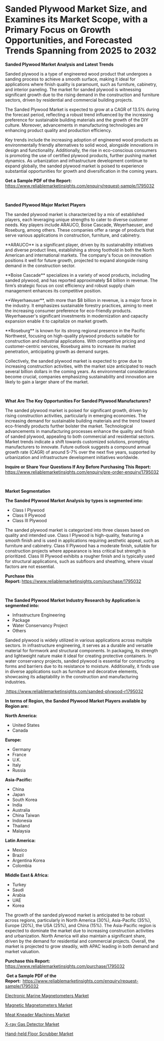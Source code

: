 <p><h1>Sanded Plywood Market Size, and Examines its Market Scope, with a Primary Focus on Growth Opportunities, and Forecasted Trends Spanning from 2025 to 2032</h1></p><p><strong>Sanded Plywood Market Analysis and Latest Trends</strong></p>
<p><p>Sanded plywood is a type of engineered wood product that undergoes a sanding process to achieve a smooth surface, making it ideal for applications where finish quality is paramount, such as furniture, cabinetry, and interior paneling. The market for sanded plywood is witnessing significant growth due to the rising demand in the construction and furniture sectors, driven by residential and commercial building projects.</p><p>The Sanded Plywood Market is expected to grow at a CAGR of 13.5% during the forecast period, reflecting a robust trend influenced by the increasing preference for sustainable building materials and the growth of the DIY culture. Moreover, advancements in manufacturing technologies are enhancing product quality and production efficiency.</p><p>Key trends include the increasing adoption of engineered wood products as environmentally friendly alternatives to solid wood, alongside innovations in design and functionality. Additionally, the rise in eco-conscious consumers is promoting the use of certified plywood products, further pushing market dynamics. As urbanization and infrastructure development continue to expand globally, the sanded plywood market is poised to experience substantial opportunities for growth and diversification in the coming years.</p></p>
<p><strong>Get a Sample PDF of the Report:&nbsp;</strong> <a href="https://www.reliablemarketinsights.com/enquiry/request-sample/1795032?utm_campaign=3209&utm_medium=2&utm_source=Github&utm_content=ia&utm_term=01042025&utm_id=sanded-plywood">https://www.reliablemarketinsights.com/enquiry/request-sample/1795032</a></p>
<p>&nbsp;</p>
<p><strong>Sanded Plywood Major Market Players</strong></p>
<p><p>The sanded plywood market is characterized by a mix of established players, each leveraging unique strengths to cater to diverse customer needs. Key players include ARAUCO, Boise Cascade, Weyerhaeuser, and Roseburg, among others. These companies offer a range of products that serve various applications in construction, furniture, and cabinetry.</p><p>**ARAUCO** is a significant player, driven by its sustainability initiatives and diverse product lines, establishing a strong foothold in both the North American and international markets. The company's focus on innovation positions it well for future growth, projected to expand alongside rising demand in the construction sector.</p><p>**Boise Cascade** specializes in a variety of wood products, including sanded plywood, and has reported approximately $4 billion in revenue. The firm’s strategic focus on cost efficiency and robust supply chain management enhances its competitive position.</p><p>**Weyerhaeuser**, with more than $8 billion in revenue, is a major force in the industry. It emphasizes sustainable forestry practices, aiming to meet the increasing consumer preference for eco-friendly products. Weyerhaeuser's significant investments in modernization and capacity expansion enable it to capitalize on market growth.</p><p>**Roseburg** is known for its strong regional presence in the Pacific Northwest, focusing on high-quality plywood products suitable for construction and industrial applications. With competitive pricing and customer-centric services, Roseburg aims to increase its market penetration, anticipating growth as demand surges.</p><p>Collectively, the sanded plywood market is expected to grow due to increasing construction activities, with the market size anticipated to reach several billion dollars in the coming years. As environmental considerations become crucial, companies emphasizing sustainability and innovation are likely to gain a larger share of the market.</p></p>
<p>&nbsp;</p>
<p><strong>What Are The Key Opportunities For Sanded Plywood Manufacturers?</strong></p>
<p><p>The sanded plywood market is poised for significant growth, driven by rising construction activities, particularly in emerging economies. The increasing demand for sustainable building materials and the trend toward eco-friendly products further bolster the market. Technological advancements in manufacturing processes enhance the quality and finish of sanded plywood, appealing to both commercial and residential sectors. Market trends indicate a shift towards customized solutions, prompting manufacturers to innovate. Future outlook suggests a compound annual growth rate (CAGR) of around 5-7% over the next five years, supported by urbanization and infrastructure development initiatives worldwide.</p></p>
<p><strong>Inquire or Share Your Questions If Any Before Purchasing This Report:</strong> <a href="https://www.reliablemarketinsights.com/enquiry/pre-order-enquiry/1795032?utm_campaign=3209&utm_medium=2&utm_source=Github&utm_content=ia&utm_term=01042025&utm_id=sanded-plywood">https://www.reliablemarketinsights.com/enquiry/pre-order-enquiry/1795032</a></p>
<p>&nbsp;</p>
<p><strong>Market Segmentation</strong></p>
<p><strong>The Sanded Plywood Market Analysis by types is segmented into:</strong></p>
<p><ul><li>Class Ⅰ Plywood</li><li>Class Ⅱ Plywood</li><li>Class Ⅲ Plywood</li></ul></p>
<p><p>The sanded plywood market is categorized into three classes based on quality and intended use. Class I Plywood is high-quality, featuring a smooth finish and is used in applications requiring aesthetic appeal, such as furniture and cabinetry. Class II Plywood has a moderate finish, suitable for construction projects where appearance is less critical but strength is prioritized. Class III Plywood exhibits a rougher finish and is typically used for structural applications, such as subfloors and sheathing, where visual factors are not essential.</p></p>
<p><strong>Purchase this Report:&nbsp;</strong><a href="https://www.reliablemarketinsights.com/purchase/1795032?utm_campaign=3209&utm_medium=2&utm_source=Github&utm_content=ia&utm_term=01042025&utm_id=sanded-plywood">https://www.reliablemarketinsights.com/purchase/1795032</a></p>
<p>&nbsp;</p>
<p><strong>The Sanded Plywood Market Industry Research by Application is segmented into:</strong></p>
<p><ul><li>Infrastructure Engineering</li><li>Package</li><li>Water Conservancy Project</li><li>Others</li></ul></p>
<p><p>Sanded plywood is widely utilized in various applications across multiple sectors. In infrastructure engineering, it serves as a durable and versatile material for formwork and structural components. In packaging, its strength and lightweight nature make it ideal for creating protective containers. In water conservancy projects, sanded plywood is essential for constructing forms and barriers due to its resistance to moisture. Additionally, it finds use in diverse applications such as furniture and decorative elements, showcasing its adaptability in the construction and manufacturing industries.</p></p>
<p><a href="https://www.reliablemarketinsights.com/sanded-plywood-r1795032?utm_campaign=3209&utm_medium=2&utm_source=Github&utm_content=ia&utm_term=01042025&utm_id=sanded-plywood">&nbsp;https://www.reliablemarketinsights.com/sanded-plywood-r1795032</a></p>
<p><strong>In terms of Region, the Sanded Plywood Market Players available by Region are:</strong></p>
<p>
    <p> <strong> North America: </strong>
        <ul>
            <li>United States</li>
            <li>Canada</li>
        </ul>
        </p> 
    <p> <strong> Europe: </strong>
        <ul>
            <li>Germany</li>
            <li>France</li>
            <li>U.K.</li>
            <li>Italy</li>
            <li>Russia</li>
        </ul>
        </p> 
    <p> <strong> Asia-Pacific: </strong>
        <ul>
            <li>China</li>
            <li>Japan</li>
            <li>South Korea</li>
            <li>India</li>
            <li>Australia</li>
            <li>China Taiwan</li>
            <li>Indonesia</li>
            <li>Thailand</li>
            <li>Malaysia</li>
        </ul>
        </p> 
    <p> <strong> Latin America: </strong>
        <ul>
            <li>Mexico</li>
            <li>Brazil</li>
            <li>Argentina Korea</li>
            <li>Colombia</li>
        </ul>
        </p> 
    <p> <strong> Middle East & Africa: </strong>
        <ul>
            <li>Turkey</li>
            <li>Saudi</li>
            <li>Arabia</li>
            <li>UAE</li>
            <li>Korea</li>
        </ul>
    </p>
    </p>
<p><p>The growth of the sanded plywood market is anticipated to be robust across regions, particularly in North America (30%), Asia-Pacific (35%), Europe (20%), the USA (25%), and China (15%). The Asia-Pacific region is expected to dominate the market due to increasing construction activities and urbanization. North America will also maintain a significant share, driven by the demand for residential and commercial projects. Overall, the market is projected to grow steadily, with APAC leading in both demand and market valuation.</p></p>
<p><strong>Purchase this Report: </strong><a href="https://www.reliablemarketinsights.com/purchase/1795032?utm_campaign=3209&utm_medium=2&utm_source=Github&utm_content=ia&utm_term=01042025&utm_id=sanded-plywood">https://www.reliablemarketinsights.com/purchase/1795032</a></p>
<p>&nbsp;<strong>Get a Sample PDF of the Report:&nbsp;&nbsp;</strong><a href="https://www.reliablemarketinsights.com/enquiry/request-sample/1795032?utm_campaign=3209&utm_medium=2&utm_source=Github&utm_content=ia&utm_term=01042025&utm_id=sanded-plywood">https://www.reliablemarketinsights.com/enquiry/request-sample/1795032</a></p>
<p><strong></strong></p>
<p><p><a href="https://www.linkedin.com/pulse/analyzing-projected-cagr-41-electronic-marine-magnetometers-zyodf?utm_campaign=3209&utm_medium=2&utm_source=Github&utm_content=ia&utm_term=01042025&utm_id=sanded-plywood">Electronic Marine Magnetometers Market</a></p><p><a href="https://www.linkedin.com/pulse/strategic-market-insights-global-magnetic-magnetometers-teqjc?utm_campaign=3209&utm_medium=2&utm_source=Github&utm_content=ia&utm_term=01042025&utm_id=sanded-plywood">Magnetic Magnetometers Market</a></p><p><a href="https://www.linkedin.com/pulse/meat-kneader-machines-market-size-cagr-123-current-development-qpggf?utm_campaign=3209&utm_medium=2&utm_source=Github&utm_content=ia&utm_term=01042025&utm_id=sanded-plywood">Meat Kneader Machines Market</a></p><p><a href="https://www.linkedin.com/pulse/deep-dive-x-ray-gas-detector-market-future-growth-81-rate-mz25f?utm_campaign=3209&utm_medium=2&utm_source=Github&utm_content=ia&utm_term=01042025&utm_id=sanded-plywood">X-ray Gas Detector Market</a></p><p><a href="https://www.linkedin.com/pulse/hand-held-floor-scrubber-market-expansion-comprehensive-analysis-wyjwf?utm_campaign=3209&utm_medium=2&utm_source=Github&utm_content=ia&utm_term=01042025&utm_id=sanded-plywood">Hand-held Floor Scrubber Market</a></p></p>